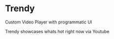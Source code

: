 # Trendy

Custom Video Player with programmatic UI 

Trendy showcases whats hot right now via Youtube
